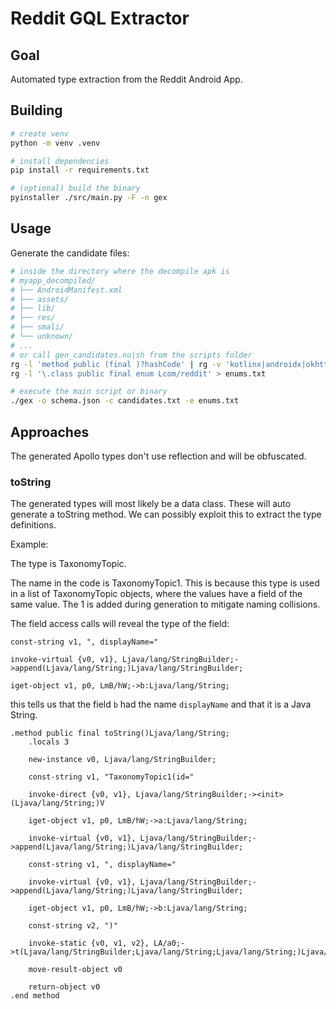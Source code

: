 # Reddit GQL Extractor

## Goal

Automated type extraction from the Reddit Android App.

## Building

```bash
# create venv
python -m venv .venv

# install dependencies
pip install -r requirements.txt

# (optional) build the binary
pyinstaller ./src/main.py -F -n gex
```

## Usage

Generate the candidate files:

```bash
# inside the directory where the decompile apk is
# myapp_decompiled/
# ├── AndroidManifest.xml
# ├── assets/
# ├── lib/
# ├── res/
# ├── smali/
# └── unknown/
# ...
# or call gen_candidates.nu|sh from the scripts folder
rg -l 'method public (final )?hashCode' | rg -v 'kotlinx|androidx|okhttp|bitdrift|airbnb|google|facebook' > candidates.txt
rg -l '\.class public final enum Lcom/reddit' > enums.txt

# execute the main script or binary
./gex -o schema.json -c candidates.txt -e enums.txt
```

## Approaches

The generated Apollo types don't use reflection and will be obfuscated.

### toString

The generated types will most likely be a data class. These will auto generate a toString method. We can possibly exploit this to extract the type definitions.

Example:

The type is TaxonomyTopic.

The name in the code is TaxonomyTopic1. This is because this type is used in a list of TaxonomyTopic objects, where the values have a field of the same value. The 1 is added during generation to mitigate naming collisions.

The field access calls will reveal the type of the field:

```smali
const-string v1, ", displayName="

invoke-virtual {v0, v1}, Ljava/lang/StringBuilder;->append(Ljava/lang/String;)Ljava/lang/StringBuilder;

iget-object v1, p0, LmB/hW;->b:Ljava/lang/String;

```

this tells us that the field `b` had the name `displayName` and that it is a Java String.

```smali
.method public final toString()Ljava/lang/String;
    .locals 3

    new-instance v0, Ljava/lang/StringBuilder;

    const-string v1, "TaxonomyTopic1(id="

    invoke-direct {v0, v1}, Ljava/lang/StringBuilder;-><init>(Ljava/lang/String;)V

    iget-object v1, p0, LmB/hW;->a:Ljava/lang/String;

    invoke-virtual {v0, v1}, Ljava/lang/StringBuilder;->append(Ljava/lang/String;)Ljava/lang/StringBuilder;

    const-string v1, ", displayName="

    invoke-virtual {v0, v1}, Ljava/lang/StringBuilder;->append(Ljava/lang/String;)Ljava/lang/StringBuilder;

    iget-object v1, p0, LmB/hW;->b:Ljava/lang/String;

    const-string v2, ")"

    invoke-static {v0, v1, v2}, LA/a0;->t(Ljava/lang/StringBuilder;Ljava/lang/String;Ljava/lang/String;)Ljava/lang/String;

    move-result-object v0

    return-object v0
.end method
```
